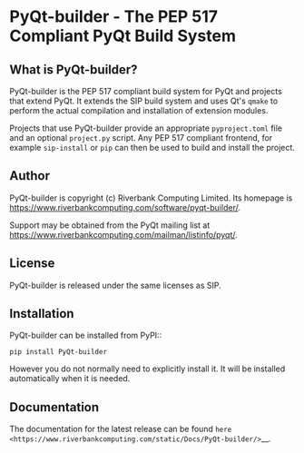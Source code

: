 # PyQt-builder - The PEP 517 Compliant PyQt Build System

## What is PyQt-builder?

PyQt-builder is the PEP 517 compliant build system for PyQt and projects that
extend PyQt.  It extends the SIP build system and uses Qt's ``qmake`` to
perform the actual compilation and installation of extension modules.

Projects that use PyQt-builder provide an appropriate ``pyproject.toml`` file
and an optional ``project.py`` script.  Any PEP 517 compliant frontend, for
example ``sip-install`` or ``pip`` can then be used to build and install the
project.


## Author

PyQt-builder is copyright (c) Riverbank Computing Limited.  Its homepage is
https://www.riverbankcomputing.com/software/pyqt-builder/.

Support may be obtained from the PyQt mailing list at
https://www.riverbankcomputing.com/mailman/listinfo/pyqt/.


## License

PyQt-builder is released under the same licenses as SIP.


## Installation

PyQt-builder can be installed from PyPI::

    pip install PyQt-builder

However you do not normally need to explicitly install it.  It will be
installed automatically when it is needed.


## Documentation

The documentation for the latest release can be found
`here <https://www.riverbankcomputing.com/static/Docs/PyQt-builder/>`__.
